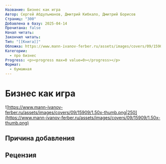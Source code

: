 ```yaml
---
Название: Бизнес как игра
Автор: Сергей Абдульманов, Дмитрий Кибкало, Дмитрий Борисов
Страниц: "300"
Добавлена в базу: 2025-04-14
Прочитана: false
Начал читать: 
Закончил читать: 
Тип: "[[Книга]]"
Обложка: https://www.mann-ivanov-ferber.ru/assets/images/covers/09/15909/1.50x-thumb.png
Категории:
  - про бизнес
Progress: <p><progress max=0 value=0></progress></p>
Формат:
  - бумажная
---
```

# Бизнес как игра

![https://www.mann-ivanov-ferber.ru/assets/images/covers/09/15909/1.50x-thumb.png|250](https://www.mann-ivanov-ferber.ru/assets/images/covers/09/15909/1.50x-thumb.png)

## Причина добавления


## Рецензия